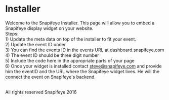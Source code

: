 # Installer

Welcome to the Snapifeye Installer.  This page will allow you to embed a Snapifeye display widget on your website.
<br>
Steps:
<br>1) Update the meta data on top of the installer to fit your event.
<br> 2) Update the event ID under <!-- Snapifeye Widget -->
<br>3) You can find the events ID in the events URL at dashboard.snapifeye.com
<br>4) The event ID should be three digit number
<br>5) Include the code here in the appropriate parts of your page
<br>6) Once your widget is installed contact steve@snapifeye.com and provide him the eventID and the URL where the Snapifeye widget lives.  He will the connect the event on Snapifeye's backend.

<br>All rights reserved Snapifeye 2016
